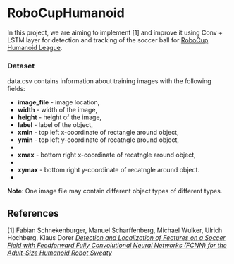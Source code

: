 # RoboCupHumanoid
In this project, we are aiming to implement [1] and improve it using Conv + LSTM layer for detection and tracking of the soccer ball for <a href="https://www.robocuphumanoid.org/">RoboCup Humanoid League</a>.

### Dataset
data.csv contains information about training images with the following fields:
<ul>
  <li><b>image_file</b> - image location,</li>
  <li><b>width</b> - width of the image,</li>
  <li><b>height</b> - height of the image,</li>
  <li><b>label</b> - label of the object,</li>
  <li><b>xmin</b> - top left x-coordinate of rectangle around object,</li>
  <li><b>ymin</b> - top left y-coordinate of recatngle around object,<li>
  <li><b>xmax</b> - bottom right x-coordinate of recatngle around object,<li>
  <li><b>xymax</b> - bottom right y-coordinate of recatngle around object.<li>
</ul>
<b>Note</b>: One image file may contain different object types of different types.

## References
[1] Fabian Schnekenburger, Manuel Scharffenberg, Michael Wulker, Ulrich Hochberg, Klaus Dorer [*Detection and Localization of Features on a Soccer Field with Feedforward Fully Convolutional Neural Networks (FCNN) for the Adult-Size Humanoid Robot Sweaty*](http://lofarolabs.com/events/robocup/ws17/papers/Humanoids_RoboCup_Workshop_2017_pape_4.pdf)
